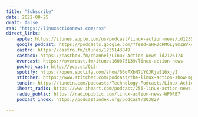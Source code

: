 ```yaml
---
title: "Subscribe"
date: 2022-08-25
draft: false
rss: "https://linuxactionnews.com/rss"
direct_links:
    apple: https://itunes.apple.com/us/podcast/linux-action-news/id1235143849
    google_podcast: https://podcasts.google.com/?feed=aHR0cHM6Ly9mZWVkcy5maXJlc2lkZS5mbS9saW51eGFjdGlvbm5ld3MvcnNz
    castro: https://castro.fm/itunes/1235143849
    castbox: https://castbox.fm/channel/Linux-Action-News-id2126174
    overcast: https://overcast.fm/itunes160075139/linux-action-news
    pocket_cast: http://pca.st/QL3r
    spotify: https://open.spotify.com/show/66dFXbN7UYOJRjvS16xjyI
    stitcher: https://www.stitcher.com/podcast/the-linux-action-show-mp3
    tunein: https://tunein.com/podcasts/Technology-Podcasts/Linux-Action-News-p998655/
    iheart_radio: https://www.iheart.com/podcast/256-linux-action-news-video-31014587/
    radio_public: https://radiopublic.com/linux-action-news-WP0RB7
    podcast_index: https://podcastindex.org/podcast/203827

---
```



